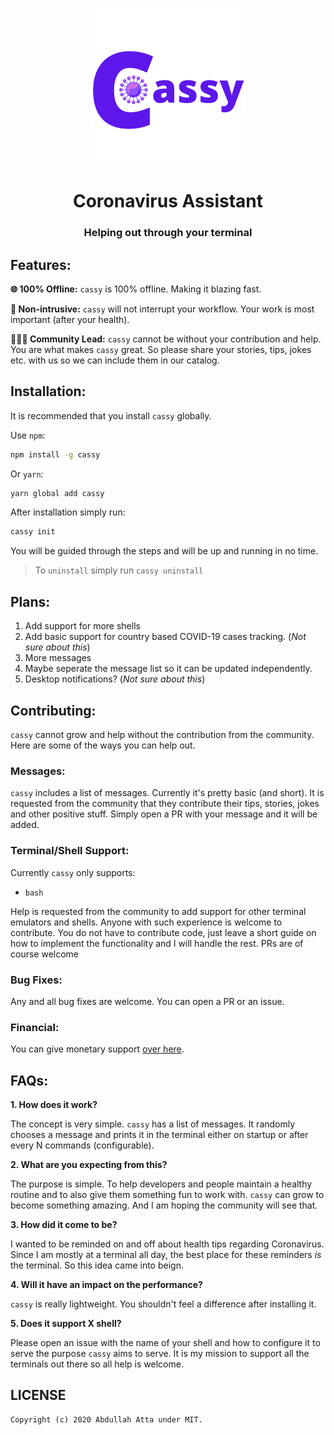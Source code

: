 <p align="center">
    <img src="./assets/logo.png" width="250">
</p>

<h1 align="center">Coronavirus Assistant</h1>
<h3 align="center">Helping out through your terminal</h3>

## Features:

**🌐 100% Offline:** `cassy` is 100% offline. Making it blazing fast.

**🕺 Non-intrusive:** `cassy` will not interrupt your workflow. Your work is most important (after your health).

**🧑‍🤝‍🧑 Community Lead:** `cassy` cannot be without your contribution and help. You are what makes `cassy` great. So please share your stories, tips, jokes etc. with us so we can include them in our catalog.

## Installation:

It is recommended that you install `cassy` globally.

Use `npm`:

```sh
npm install -g cassy
```

Or `yarn`:

```sh
yarn global add cassy
```

After installation simply run:

```sh
cassy init
```

You will be guided through the steps and will be up and running in no time.

> To `uninstall` simply run `cassy uninstall`

## Plans:

1. Add support for more shells
2. Add basic support for country based COVID-19 cases tracking. (_Not sure about this_)
3. More messages
4. Maybe seperate the message list so it can be updated independently.
5. Desktop notifications? (_Not sure about this_)

## Contributing:

`cassy` cannot grow and help without the contribution from the community. Here are some of the ways you can help out.

### Messages:

`cassy` includes a list of messages. Currently it's pretty basic (and short). It is requested from the community that they contribute their tips, stories, jokes and other positive stuff. Simply open a PR with your message and it will be added.

### Terminal/Shell Support:

Currently `cassy` only supports:

- `bash`

Help is requested from the community to add support for other terminal emulators and shells. Anyone with such experience is welcome to contribute. You do not have to contribute code, just leave a short guide on how to implement the functionality and I will handle the rest. PRs are of course welcome

### Bug Fixes:

Any and all bug fixes are welcome. You can open a PR or an issue.

### Financial:

You can give monetary support [over here](https://ko-fi.com/thecodrr).

## FAQs:

**1. How does it work?**

The concept is very simple. `cassy` has a list of messages. It randomly chooses a message and prints it in the terminal either on startup or after every N commands (configurable).

**2. What are you expecting from this?**

The purpose is simple. To help developers and people maintain a healthy routine and to also give them something fun to work with. `cassy` can grow to become something amazing. And I am hoping the community will see that.

**3. How did it come to be?**

I wanted to be reminded on and off about health tips regarding Coronavirus. Since I am mostly at a terminal all day, the best place for these reminders _is_ the terminal. So this idea came into beign.

**4. Will it have an impact on the performance?**

`cassy` is really lightweight. You shouldn't feel a difference after installing it.

**5. Does it support X shell?**

Please open an issue with the name of your shell and how to configure it to serve the purpose `cassy` aims to serve. It is my mission to support all the terminals out there so all help is welcome.

## LICENSE

```
Copyright (c) 2020 Abdullah Atta under MIT.
```
